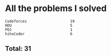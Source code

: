 # All the problems I solved

```
Codeforces                    19
HDU                           5
POJ                           1
hihoCoder                     6
```
## Total: 31
